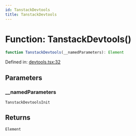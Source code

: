 ```yaml
---
id: TanstackDevtools
title: TanstackDevtools
---
```


<!-- DO NOT EDIT: this page is autogenerated from the type comments -->

# Function: TanstackDevtools()

```ts
function TanstackDevtools(__namedParameters): Element
```

Defined in: [devtools.tsx:32](https://github.com/TanStack/devtools/blob/main/packages/solid-devtools/src/devtools.tsx#L32)

## Parameters

### \_\_namedParameters

`TanstackDevtoolsInit`

## Returns

`Element`
